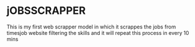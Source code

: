 # jOBSSCRAPPER
This is my first web scrapper model in which it scrappes the jobs from timesjob website filtering  the skills and it will repeat this process in every 10 mins

